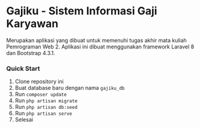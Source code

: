 # Gajiku - Sistem Informasi Gaji Karyawan

Merupakan aplikasi yang dibuat untuk memenuhi tugas akhir mata kuliah Pemrograman Web 2. Aplikasi ini dibuat menggunakan framework Laravel 8 dan Bootstrap 4.3.1.

### Quick Start

1. Clone repository ini
2. Buat database baru dengan nama `gajiku_db`
3. Run `composer update`
4. Run `php artisan migrate`
5. Run `php artisan db:seed`
6. Run `php artisan serve`
7. Selesai

